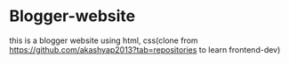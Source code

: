 # Blogger-website
this is a blogger website using html, css(clone from https://github.com/akashyap2013?tab=repositories to learn frontend-dev)
